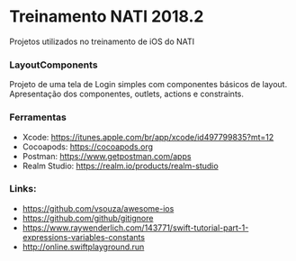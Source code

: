 # Treinamento NATI 2018.2
Projetos utilizados no treinamento de iOS do NATI

### LayoutComponents
Projeto de uma tela de Login simples com componentes básicos de layout. Apresentação dos componentes, outlets, actions e constraints.

### Ferramentas
- Xcode: https://itunes.apple.com/br/app/xcode/id497799835?mt=12
- Cocoapods: https://cocoapods.org
- Postman: https://www.getpostman.com/apps
- Realm Studio: https://realm.io/products/realm-studio

### Links:
- https://github.com/vsouza/awesome-ios
- https://github.com/github/gitignore
- https://www.raywenderlich.com/143771/swift-tutorial-part-1-expressions-variables-constants 
- http://online.swiftplayground.run
